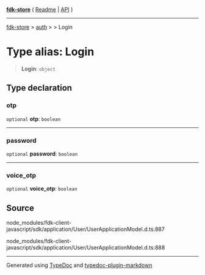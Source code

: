 [**fdk-store**](../../../README.md) ( [Readme](../../../README.md) \| [API](../../../API.md) )

---

[fdk-store](../../../API.md) > [auth](../../README.md) > [<internal>](../README.md) > Login

# Type alias: Login

> **Login**: `object`

## Type declaration

### otp

`optional` **otp**: `boolean`

---

### password

`optional` **password**: `boolean`

---

### voice_otp

`optional` **voice_otp**: `boolean`

## Source

node_modules/fdk-client-javascript/sdk/application/User/UserApplicationModel.d.ts:887

node_modules/fdk-client-javascript/sdk/application/User/UserApplicationModel.d.ts:888

---

Generated using [TypeDoc](https://typedoc.org/) and [typedoc-plugin-markdown](https://www.npmjs.com/package/typedoc-plugin-markdown)
